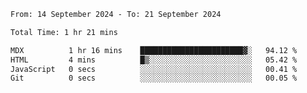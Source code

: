 <!--START_SECTION:waka-->

```txt
From: 14 September 2024 - To: 21 September 2024

Total Time: 1 hr 21 mins

MDX          1 hr 16 mins    ███████████████████████▓░   94.12 %
HTML         4 mins          █▒░░░░░░░░░░░░░░░░░░░░░░░   05.42 %
JavaScript   0 secs          ░░░░░░░░░░░░░░░░░░░░░░░░░   00.41 %
Git          0 secs          ░░░░░░░░░░░░░░░░░░░░░░░░░   00.05 %
```

<!--END_SECTION:waka-->
